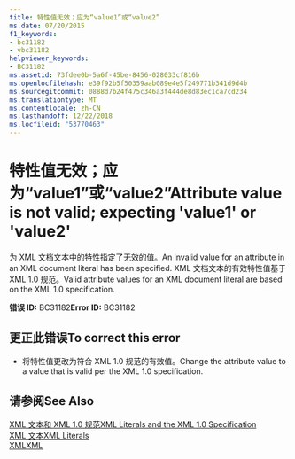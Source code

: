 ```yaml
---
title: 特性值无效；应为“value1”或“value2”
ms.date: 07/20/2015
f1_keywords:
- bc31182
- vbc31182
helpviewer_keywords:
- BC31182
ms.assetid: 73fdee0b-5a6f-45be-8456-028033cf816b
ms.openlocfilehash: e39f92b5f50359aab089e4e5f249771b341d9d4b
ms.sourcegitcommit: 0888d7b24f475c346a3f444de8d83ec1ca7cd234
ms.translationtype: MT
ms.contentlocale: zh-CN
ms.lasthandoff: 12/22/2018
ms.locfileid: "53770463"
---
```

# <a name="attribute-value-is-not-valid-expecting-value1-or-value2"></a><span data-ttu-id="7435a-102">特性值无效；应为“value1”或“value2”</span><span class="sxs-lookup"><span data-stu-id="7435a-102">Attribute value is not valid; expecting 'value1' or 'value2'</span></span>
<span data-ttu-id="7435a-103">为 XML 文档文本中的特性指定了无效的值。</span><span class="sxs-lookup"><span data-stu-id="7435a-103">An invalid value for an attribute in an XML document literal has been specified.</span></span> <span data-ttu-id="7435a-104">XML 文档文本的有效特性值基于 XML 1.0 规范。</span><span class="sxs-lookup"><span data-stu-id="7435a-104">Valid attribute values for an XML document literal are based on the XML 1.0 specification.</span></span>  
  
 <span data-ttu-id="7435a-105">**错误 ID:** BC31182</span><span class="sxs-lookup"><span data-stu-id="7435a-105">**Error ID:** BC31182</span></span>  
  
## <a name="to-correct-this-error"></a><span data-ttu-id="7435a-106">更正此错误</span><span class="sxs-lookup"><span data-stu-id="7435a-106">To correct this error</span></span>  
  
-   <span data-ttu-id="7435a-107">将特性值更改为符合 XML 1.0 规范的有效值。</span><span class="sxs-lookup"><span data-stu-id="7435a-107">Change the attribute value to a value that is valid per the XML 1.0 specification.</span></span>  
  
## <a name="see-also"></a><span data-ttu-id="7435a-108">请参阅</span><span class="sxs-lookup"><span data-stu-id="7435a-108">See Also</span></span>  
 [<span data-ttu-id="7435a-109">XML 文本和 XML 1.0 规范</span><span class="sxs-lookup"><span data-stu-id="7435a-109">XML Literals and the XML 1.0 Specification</span></span>](../../visual-basic/programming-guide/language-features/xml/xml-literals-and-the-xml-1-0-specification.md)  
 [<span data-ttu-id="7435a-110">XML 文本</span><span class="sxs-lookup"><span data-stu-id="7435a-110">XML Literals</span></span>](../../visual-basic/language-reference/xml-literals/index.md)  
 [<span data-ttu-id="7435a-111">XML</span><span class="sxs-lookup"><span data-stu-id="7435a-111">XML</span></span>](../../visual-basic/programming-guide/language-features/xml/index.md)
